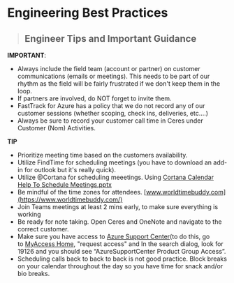 # Engineering Best Practices

> ## Engineer Tips and Important Guidance

**IMPORTANT**:

- Always include the field team (account or partner) on customer communications (emails or meetings). This needs to be part of our rhythm as the field will be fairly frustrated if we don't keep them in the loop.
- If partners are involved, do NOT forget to invite them.
- FastTrack for Azure has a policy that we do not record any of our customer sessions (whether scoping, check ins, deliveries, etc….)
- Always be sure to record your customer call time in Ceres under Customer (Nom) Activities.

**TIP**

- Prioritize meeting time based on the customers availability.
- Utilize FindTime for scheduling meetings (you have to download an add-in for outlook but it's really quick).
- Utilize @Cortana for scheduling meeetings.  Using [Cortana Calendar Help To Schedule Meetings.pptx](https://microsoft.sharepoint.com/:p:/r/teams/ATinkerersNotebook/_layouts/15/Doc.aspx?sourcedoc=%7BEEFE88D6-9147-4A57-AE6A-06E2F18B4288%7D&file=Using%20Cortana%20Calendar%20Help%20To%20Schedule%20Meetings.pptx&action=edit&mobileredirect=true&DefaultItemOpen=1)
- Be mindful of the time zones for attendees. [www.worldtimebuddy.com](https://www.worldtimebuddy.com/)
- Join Teams meetings at least 2 mins early, to make sure everything is working
- Be ready for note taking. Open Ceres and OneNote and navigate to the correct customer.
- Make sure you have access to [Azure Support Center](../Tools&Reports/Support_Escalation.md)(to do this, go to [MyAccess Home](https://myaccess/identityiq), "request access" and In the search dialog, look for 19126 and you should see “AzureSupportCenter Product Group Access”.
- Scheduling calls back to back to back is not good practice. Block breaks on your calendar throughout the day so you have time for snack and/or bio breaks.
